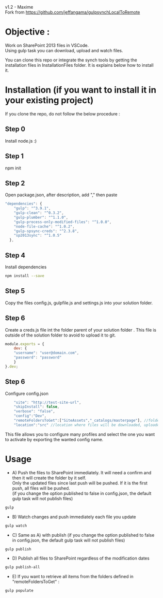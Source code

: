 v1.2  - Maxime  
Fork from https://github.com/jeffangama/gulpsynchLocalToRemote  
   
# Objective : 
Work on SharePoint 2013 files in VSCode.  
Using gulp task you can download, upload and watch files.  

You can clone this repo or integrate the synch tools by getting the installation files in InstallationFiles folder. It is explains below how to install it.

# Installation (if you want to install it in your existing project)

If you clone the repo, do not follow the below procedure :

## Step 0
Install node.js :)

## Step 1

npm init

## Step 2
Open package.json, after description, add "," then paste
```javascript
"dependencies": {
    "gulp": "^3.9.1",
    "gulp-clean": "^0.3.2",
    "gulp-plumber": "^1.1.0",
    "gulp-process-only-modified-files": "^1.0.0",
    "node-file-cache": "^1.0.2",
    "gulp-spsync-creds": "^2.3.8",
    "sp2013sync": "^1.0.5"
  },
```

## Step 4
Install dependencies
```bash
npm install --save
```

## Step 5
Copy the files config.js, gulpfile.js and settings.js into your solution folder.

## Step 6
Create a creds.js file int the folder parent of your solution folder .
This file is outside of the solution folder to avoid to upload it to git.

```javascript
module.exports = {
    dev: {        
    "username": "user@domain.com",
    "password": "password"
    }
}.dev;
```

## Step 6
Configure config.json
```javascript
    "site": "http://test-site-url",
    "skipInstall": false,
    "verbose": "false",
    "config":"Dev",
    "remoteFoldersToGet":["SiteAssets","_catalogs/masterpage"], //folders for which you want to retrieve content in the populate task
    "location":"src" //location where files will be downloaded, uploaded and watched
```
This file allows you to configure many profiles and select the one you want to activate by exporting the wanted config name.

# Usage

* A) Push the files to SharePoint immediately. It will need a confirm and then it will create the folder by it self.  
Only the updated files since last push will be pushed. If it is the first push, all files will be pushed.  
 (if you change the option published to false in config.json, the default gulp task will not publish files)
```bash
gulp 
```
* B) Watch changes and push immediately each file you update
```bash
gulp watch
```
* C) Same as A) with publish (if you change the option published to false in config.json, the default gulp task will not publish files)
```bash
gulp publish
```    
* D) Publish all files to SharePoint regardless of the modification dates
```bash
gulp publish-all
```    
* E) If you want to retrieve all items from the folders defined in "remoteFoldersToGet" :
```bash
gulp populate
```
